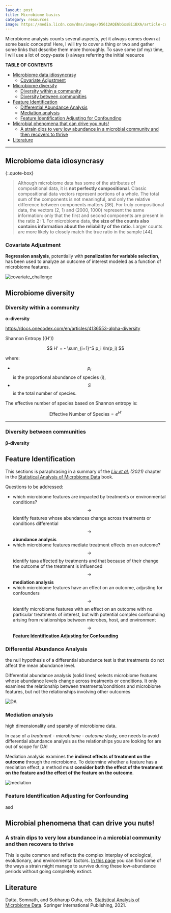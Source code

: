 ```yaml
---
layout: post
title: Microbiome basics
category: resources
image: https://media.licdn.com/dms/image/D5612AQENbGxsBiiBXA/article-cover_image-shrink_720_1280/0/1682668294084?e=2147483647&v=beta&t=o8W3gA2iYv0oL-ZQzqAU9UKn2ft21lSRa_ngd53hDzo
---
```

<!-- https://t4.ftcdn.net/jpg/08/13/85/15/360_F_813851569_Pm4OMS0rtCi4D3Y4Vgt76SI87MLUATNk.jpg -->
<!--  https://sbvu.ac.in/wp-content/uploads/2023/11/microbes-bacteria-7.jpg -->
<!-- since it is a post, they have always to start with a date!!!  -->


Microbiome analysis counts several aspects, yet it always comes down at some basic concepts! 
Here, I will try to cover a thing or two and gather some links that describe them more thoroughly.
To save some (of my) time, I will use a lot of copy-paste () always referring the initial resource 

**TABLE OF CONTENTS**
- [Microbiome data idiosyncrasy](#microbiome-data-idiosyncrasy)
  - [Covariate Adjustment](#covariate-adjustment)
- [Microbiome diversity](#microbiome-diversity)
  - [Diversity within a community](#diversity-within-a-community)
  - [Diversity between communities](#diversity-between-communities)
- [Feature Identification](#feature-identification)
  - [Differential Abundance Analysis](#differential-abundance-analysis)
  - [Mediation analysis](#mediation-analysis)
  - [Feature Identification Adjusting for Confounding](#feature-identification-adjusting-for-confounding)
- [Microbial phenomena that can drive you nuts!](#microbial-phenomena-that-can-drive-you-nuts)
  - [A strain dips to very low abundance in a microbial community and then recovers to thrive](#a-strain-dips-to-very-low-abundance-in-a-microbial-community-and-then-recovers-to-thrive)
- [Literature](#literature)

---

## Microbiome data idiosyncrasy 


{:.quote-box}
> Although microbiome data has some of the attributes of compositional data, it is **not perfectly compositional**. 
>Classic compositional data vectors represent portions of a whole. The total sum of the components is not meaningful, and only the relative difference between components matters [36]. 
> For truly compositional data, the vectors (2, 1) and (2000, 1000) represent the same information: only that the first and second components are present in the ratio 2 : 1. 
>For microbiome data, **the size of the counts also contains information about the reliability of the ratio**. 
>Larger counts are more likely to closely match the true ratio in the sample [44].




### Covariate Adjustment

**Regression analysis**, potentially with **penalization for variable selection**, has been used to analyze an outcome of interest modeled as a function of microbiome features.


![covariate_challenge](https://media.springernature.com/lw685/springer-static/image/chp%3A10.1007%2F978-3-030-73351-3_7/MediaObjects/493285_1_En_7_Fig4_HTML.png)




## Microbiome diversity


### Diversity within a community 

**α-diversity** 

https://docs.onecodex.com/en/articles/4136553-alpha-diversity

Shannon Entropy (\(H'\))

$$
H' = - \sum_{i=1}^S p_i \ln(p_i)
$$

where:

- $$p_i$$ is the proportional abundance of species \(i\),
- $$S$$ is the total number of species.

The effective number of species based on Shannon entropy is:

$$
\text{Effective Number of Species} = e^{H'}
$$

---


### Diversity between communities 

**β-diversity** 



## Feature Identification

This sections is paraphrasing in a summary of the *[Liu et al.](https://doi.org/10.1007/978-3-030-73351-3_7) (2021)* chapter in the [Statistical Analysis of Microbiome Data](https://doi.org/10.1007/978-3-030-73351-3) book.

Questions to be addressed:

*  which microbiome features are impacted by treatments or environmental conditions? $$ \rightarrow $$ identify features whose abundances change across treatments or conditions differential $$ \rightarrow $$ **abundance analysis**
*  which microbiome features mediate treatment effects on an outcome? $$ \rightarrow $$ identify taxa affected by treatments and that because of their change the outcome of the treatment is influenced $$ \rightarrow $$ **mediation analysis**
*  which microbiome features have an effect on an outcome, adjusting for confounders  $$ \rightarrow $$ identify microbiome features with an effect on an outcome with no particular treatments of interest, but with potential complex confounding arising from relationships between microbes, host, and environment $$ \rightarrow $$ [**Feature Identification Adjusting for Confounding**](#feature-identification-adjusting-for-confounding)



### Differential Abundance Analysis 


 the null hypothesis of a differential abundance test is that treatments do not affect the mean abundance level. 

Differential abundance analysis (solid lines) selects microbiome features whose abundance levels change across treatments or conditions. It only examines the relationship between treatments/conditions and microbiome features, but not the relationships involving other outcomes

![DA](https://media.springernature.com/lw685/springer-static/image/chp%3A10.1007%2F978-3-030-73351-3_7/MediaObjects/493285_1_En_7_Fig2_HTML.png)



### Mediation analysis 

high dimensionality and sparsity of microbiome data.

In case of a *treatment - microbiome - outcome* study, one needs to avoid differential abundance analysis as the relationships you are looking for are out of scope for DA! 

Mediation analysis examines the **indirect effects of treatment on the outcome** through the microbiome. 
To determine whether a feature has a mediation effect, a method must **consider both the effect of the treatment on the feature and the effect of the feature on the outcome**.

![mediation](https://media.springernature.com/lw685/springer-static/image/chp%3A10.1007%2F978-3-030-73351-3_7/MediaObjects/493285_1_En_7_Fig3_HTML.png?as=webp)



### Feature Identification Adjusting for Confounding

asd




## Microbial phenomena that can drive you nuts! 


### A strain dips to very low abundance in a microbial community and then recovers to thrive

This is quite common and reflects the complex interplay of ecological, evolutionary, and environmental factors. 
[In this page](/insights/persistence/) you can find some of the ways a strain might manage to survive during these low-abundance periods without going completely extinct.



## Literature 

Datta, Somnath, and Subharup Guha, eds. [Statistical Analysis of Microbiome Data](https://link.springer.com/book/10.1007/978-3-030-73351-3). Springer International Publishing, 2021. 



<!-- As dilution rate would decrease, growth rates of A. muciniphila and Ruminococcaceae increase, while B. vulgatus and E. coli would decrease  -->
<!-- fast-growing species in all cultures were Escherichia coli and several species of Bacteroides, Dorea, and Lachnoclostridium -->

